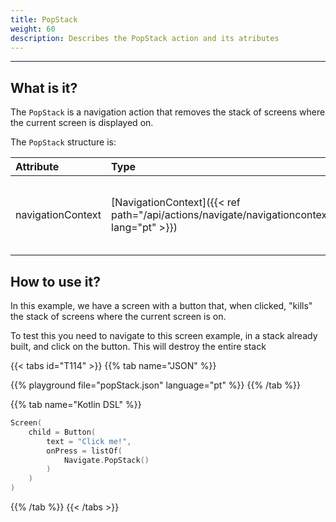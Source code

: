 ```yaml
---
title: PopStack
weight: 60
description: Describes the PopStack action and its atributes
---
```


---

## What is it?

The ``PopStack`` is a navigation action that removes the stack of screens where the current screen is displayed on.

The ``PopStack`` structure is:

| **Attribute** | **Type** | Required | **Definition** |
| :----------- | :-------------------------------------------- | :---------: | :----------------- |
| navigationContext | ​[NavigationContext]({{< ref path="/api/actions/navigate/navigationcontext" lang="pt" >}})​ | | Navigation Context sent from the previous screen. |

## How to use it?

In this example, we have a screen with a button that, when clicked, "kills" the stack of screens where the current screen is on.

To test this you need to navigate to this screen example, in a stack already built, and click on the button. This will destroy the entire stack

{{< tabs id="T114" >}}
{{% tab name="JSON" %}}
<!-- json-playground:popStack.json
{
  "_beagleComponent_" : "beagle:screenComponent",
  "child" : {
    "_beagleComponent_" : "beagle:button",
    "text" : "Click me!",
    "onPress" : [ {
      "_beagleAction_" : "beagle:popStack"
    } ]
  }
}
-->
{{% playground file="popStack.json" language="pt" %}}
{{% /tab %}}

{{% tab name="Kotlin DSL" %}}

```kotlin
Screen(
    child = Button(
        text = "Click me!",
        onPress = listOf(
            Navigate.PopStack()
        )
    )
)
```

{{% /tab %}}
{{< /tabs >}}
